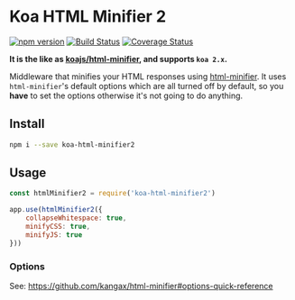# Koa HTML Minifier 2

[![npm version](https://img.shields.io/npm/v/koa-html-minifier2.svg)](https://www.npmjs.com/package/koa-html-minifier2)
[![Build Status](https://travis-ci.org/zhuweiyou/koa-html-minifier2.svg?branch=master)](https://travis-ci.org/zhuweiyou/koa-html-minifier2)
[![Coverage Status](https://coveralls.io/repos/github/zhuweiyou/koa-html-minifier2/badge.svg?branch=master)](https://coveralls.io/github/zhuweiyou/koa-html-minifier2?branch=master)

**It is the like as [koajs/html-minifier](https://github.com/koajs/html-minifier), and supports `koa 2.x`.**

Middleware that minifies your HTML responses using [html-minifier](https://github.com/kangax/html-minifier).
It uses `html-minifier`'s default options which are all turned off by default,
so you __have__ to set the options otherwise it's not going to do anything.

## Install

```bash
npm i --save koa-html-minifier2
```

## Usage

```js
const htmlMinifier2 = require('koa-html-minifier2')

app.use(htmlMinifier2({
    collapseWhitespace: true,
    minifyCSS: true,
    minifyJS: true
}))
```

### Options

See: https://github.com/kangax/html-minifier#options-quick-reference
